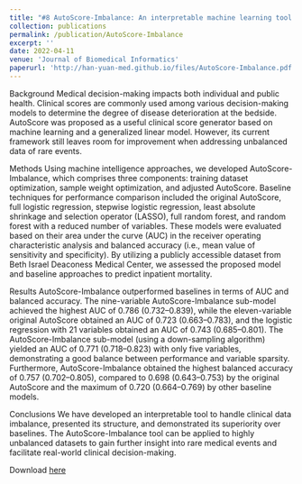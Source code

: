 ```yaml
---
title: "#8 AutoScore-Imbalance: An interpretable machine learning tool for development of clinical scores with rare events data"
collection: publications
permalink: /publication/AutoScore-Imbalance
excerpt: ''
date: 2022-04-11
venue: 'Journal of Biomedical Informatics'
paperurl: 'http://han-yuan-med.github.io/files/AutoScore-Imbalance.pdf'
---
```

Background
Medical decision-making impacts both individual and public health. Clinical scores are commonly used among various decision-making models to determine the degree of disease deterioration at the bedside. AutoScore was proposed as a useful clinical score generator based on machine learning and a generalized linear model. However, its current framework still leaves room for improvement when addressing unbalanced data of rare events.

Methods
Using machine intelligence approaches, we developed AutoScore-Imbalance, which comprises three components: training dataset optimization, sample weight optimization, and adjusted AutoScore. Baseline techniques for performance comparison included the original AutoScore, full logistic regression, stepwise logistic regression, least absolute shrinkage and selection operator (LASSO), full random forest, and random forest with a reduced number of variables. These models were evaluated based on their area under the curve (AUC) in the receiver operating characteristic analysis and balanced accuracy (i.e., mean value of sensitivity and specificity). By utilizing a publicly accessible dataset from Beth Israel Deaconess Medical Center, we assessed the proposed model and baseline approaches to predict inpatient mortality.

Results
AutoScore-Imbalance outperformed baselines in terms of AUC and balanced accuracy. The nine-variable AutoScore-Imbalance sub-model achieved the highest AUC of 0.786 (0.732–0.839), while the eleven-variable original AutoScore obtained an AUC of 0.723 (0.663–0.783), and the logistic regression with 21 variables obtained an AUC of 0.743 (0.685–0.801). The AutoScore-Imbalance sub-model (using a down-sampling algorithm) yielded an AUC of 0.771 (0.718–0.823) with only five variables, demonstrating a good balance between performance and variable sparsity. Furthermore, AutoScore-Imbalance obtained the highest balanced accuracy of 0.757 (0.702–0.805), compared to 0.698 (0.643–0.753) by the original AutoScore and the maximum of 0.720 (0.664–0.769) by other baseline models.

Conclusions
We have developed an interpretable tool to handle clinical data imbalance, presented its structure, and demonstrated its superiority over baselines. The AutoScore-Imbalance tool can be applied to highly unbalanced datasets to gain further insight into rare medical events and facilitate real-world clinical decision-making.

Download [here](http://han-yuan-med.github.io/files/AutoScore-Imbalance.pdf)